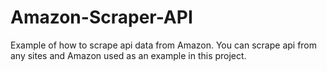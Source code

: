 # Amazon-Scraper-API
Example of how to scrape api data from Amazon.
You can scrape api from any sites and Amazon used as an example in this project.
